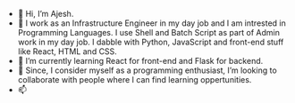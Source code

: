 - 👋  Hi, I’m Ajesh.
- 👀  I work as an Infrastructure Engineer in my day job and I am intrested in Programming Languages. 
I use Shell and Batch Script as part of Admin work in my day job.
I dabble with Python, JavaScript and front-end stuff like React, HTML and CSS.
- 🌱  I’m currently learning React for front-end and Flask for backend.
- 💞️  Since, I consider myself as a programming enthusiast, I’m looking to collaborate with people where I can find learning oppertunities.
- 📫  

<!---
ajesh-mishra/ajesh-mishra is a ✨ special ✨ repository because its `README.md` (this file) appears on your GitHub profile.
You can click the Preview link to take a look at your changes.
--->
